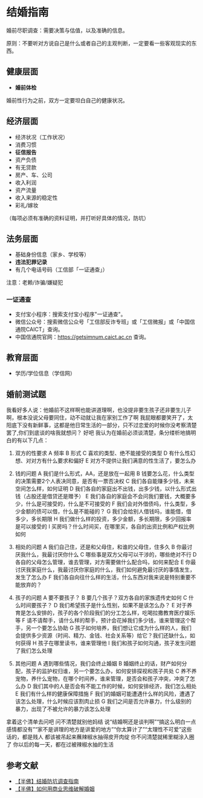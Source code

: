 # 结婚指南

婚前尽职调查：需要决策与估值，以及准确的信息。

原则：不要听对方说自己是什么或者自己的主观判断，一定要看一些客观现实的东西。

## 健康层面

- **婚前体检**

婚前性行为之前，双方一定要坦白自己的健康状况。

## 经济层面

- 经济状况（工作状况）
- 消费习惯
- **征信报告**
- 资产负债
- 有无贷款
- 房产、车、公司
- 收入利润
- 资产流量
- 收入来源的稳定性
- 彩礼/嫁妆

（每项必须有准确的资料证明，并打听好具体的情况，防坑）

## 法务层面

- 基础身份信息（家乡、学校等）
- **违法犯罪记录**
- 有几个电话号码（工信部「一证通查」）

注意：老赖/诈骗/嫌疑犯

### 一证通查

- 支付宝小程序：搜索支付宝小程序"一证通查"。
- 微信公众号：搜索微信公众号「工信部反诈专班」或「工信微报」或「中国信通院CAICT」查询。
- 中国信通院官网：https://getsimnum.caict.ac.cn 查询。

## 教育层面

- 学历/学位信息（学信网）

## 婚前测试题

我看好多人说：他婚前不这样啊也能讲道理啊，也没提非要生孩子还非要生儿子啊，根本没说父母要同住，动不动就让我在家别工作了啊
我屁眼都要笑开了，太阳底下没有新鲜事，这都是他日常生活的一部分，只不过恋爱的时候你没考察清楚罢了,你们到底谈的啥我就想问？
好吧
我认为在婚前必须谈清楚，条分缕析地搞明白的有以下几点：

1. 双方的性要求
A 频率
B 形式
C 喜欢的类型、绝不能接受的类型
D 有什么性幻想、对对方有什么要求和偏好
E 对方不提供让我们满意的性生活了，要怎么办

2. 钱的问题
A 我们是什么形式，AA，还是放在一起用
B 钱要怎么花，什么类型的决策需要2个人表决同意，是否有一票否决权
C 我们各自能赚多少钱，未来空间怎么样，如何证明
D 我们各自的家庭出不出钱，出多少钱，以什么形式出钱（占股还是借贷还是赠予）
E 我们各自的家庭会不会问我们要钱，大概要多少，什么是可接受的，什么是不可接受的
F 我们会对外借债吗，什么类型，多少金额的债可以借，什么是不能碰的？
G 我们会给别人借钱吗，谁能借，借多少，多长期限
H 我们做什么样的投资，多少金额，多长期限，多少回报率是可以接受的
I 买房吗？什么时间买，在哪里买，各自的出资比例和产权比例如何

3. 相处的问题
A 我们自己住，还是和父母住，和谁的父母住，住多久
B 你最讨厌我什么，我最讨厌你什么
C 哪些事是双方父母可以干涉的，哪些绝对不行
D 各自的父母怎么管理，谁去管理，对方需要做什么配合吗，如何来配合
E 你最讨厌我家庭什么，我最讨厌你家庭的什么，我们如何避免最讨厌的事情发生，发生了怎么办
F 我们各自向往什么样的生活，什么东西对我来说是特别重要不能放弃的？

4. 孩子的问题
A 要不要孩子？
B 要几个孩子？双方各自的家族遗传史如何
C 什么时间要孩子？
D 我们希望孩子是什么性别，如果不是该怎么办？
E 对于养育是怎么安排的，孩子的各个阶段我们的分工怎么样，吃喝拉撒教育医疗娱乐等
F 请不请帮手，请什么样的帮手，预计会花掉我们多少钱，谁来管理这个帮手，另一个要怎么协助
G 孩子如何培养，我们想让它成为什么样的人，我们会提供多少资源（时间、精力、金钱、社会关系等）给它？我们还缺什么，如何获得
H 孩子在哪里读书，谁来管理他
I 我们和孩子如何沟通，孩子发生问题了我们怎么处理

5. 其他问题
A 遇到哪些情况，我们会终止婚姻
B 婚姻终止的话，财产如何分配，孩子的监护权归谁，另一个要怎么办，如何安排探视和孩子共处
C 养不养宠物，养什么宠物，在哪个时间养，谁来管理，是否会和孩子冲突，冲突了怎么办
D 我们其中的人是否会有不能工作的时候，如何安排经济，我们怎么相处
E 我们有什么样的健康保障措施
F 我们的婚姻可能遭遇什么样的风险，遭遇了该怎么处理，什么时候应该割肉止损
G 我们之间是否允许暴力，什么级别的暴力，出现了不被允许的暴力该怎么处理

拿着这个清单去问吧
问不清楚就别他妈结
说“结婚啊还是谈判啊”“搞这么明白一点感情都没有”“家不是讲理的地方是讲爱的地方”“你太算计了”“太理性不可爱”这些话的，都是贱人
都该被吊起来蘸辣椒水抽得皮开肉绽
你不问清楚就稀里糊涂入圈了
你以后的每一天，都在过被辣椒水抽的生活

## 参考文献

- [【半佛】结婚防坑调查指南](https://www.bilibili.com/video/BV1Db4y1y7HD)
- [【半佛】如何用商业思维破解婚姻](https://www.bilibili.com/video/BV1e7411d7St)